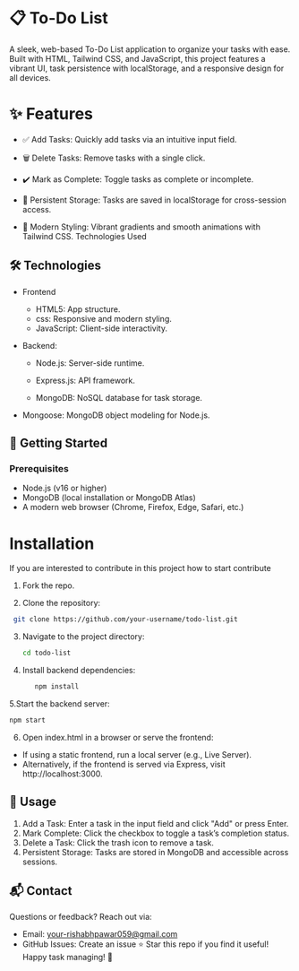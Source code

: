 # 📋 To-Do List

A sleek, web-based To-Do List application to organize your tasks with ease. Built with HTML, Tailwind CSS, and JavaScript, this project features a vibrant UI, task persistence with localStorage, and a responsive design for all devices.


# ✨ Features

- ✅ Add Tasks: Quickly add tasks via an intuitive input field.

- 🗑️ Delete Tasks: Remove tasks with a single click.


- ✔️ Mark as Complete: Toggle tasks as complete or incomplete.


- 💾 Persistent Storage: Tasks are saved in localStorage for cross-session access.


- 🎨 Modern Styling: Vibrant gradients and smooth animations with Tailwind CSS.
Technologies Used

## 🛠️ Technologies

- Frontend

     - HTML5: App structure.
     - css: Responsive and modern styling.
     - JavaScript: Client-side interactivity.

- Backend:

   - Node.js: Server-side runtime.

   - Express.js: API framework.

   - MongoDB: NoSQL database for task storage.

- Mongoose: MongoDB object modeling for Node.js.
## 🚀 Getting Started

### Prerequisites

- Node.js (v16 or higher)
- MongoDB (local installation or MongoDB Atlas)
- A modern web browser (Chrome, Firefox, Edge, Safari, etc.)

# Installation

If you are interested to contribute in this project how to start contribute

1. Fork the repo.

2. Clone the repository:

  ```bash
   git clone https://github.com/your-username/todo-list.git
```
3. Navigate to the project directory:

   ```bash  
   cd todo-list
4. Install backend dependencies:

   ```bash
      npm install
5.Start the backend server:

   ```bash
   npm start
```
6. Open index.html in a browser or serve the frontend:
- If using a static frontend, run a local server (e.g., Live Server).
- Alternatively, if the frontend is served via Express, visit http://localhost:3000.

## 📖 Usage
1. Add a Task: Enter a task in the input field and click "Add" or press Enter.
2. Mark Complete: Click the checkbox to toggle a task’s completion status.
3. Delete a Task: Click the trash icon to remove a task.
4. Persistent Storage: Tasks are stored in MongoDB and accessible across sessions.

## 📬 Contact
Questions or feedback? Reach out via:
- Email: your-rishabhpawar059@gmail.com
- GitHub Issues: Create an issue
⭐ Star this repo if you find it useful! Happy task managing! 🚀









